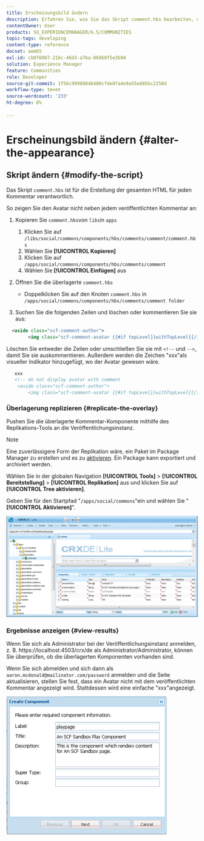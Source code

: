 ```yaml
---
title: Erscheinungsbild ändern
description: Erfahren Sie, wie Sie das Skript comment.hbs bearbeiten, das für die Erstellung der gesamten HTML für jeden Kommentar in Adobe Experience Manager Communities verantwortlich ist.
contentOwner: User
products: SG_EXPERIENCEMANAGER/6.5/COMMUNITIES
topic-tags: developing
content-type: reference
docset: aem65
exl-id: cb8f6967-216c-46d3-a7ba-068b0f5e3b94
solution: Experience Manager
feature: Communities
role: Developer
source-git-commit: 1f56c99980846400cfde8fa4e9a55e885bc2258d
workflow-type: tm+mt
source-wordcount: '233'
ht-degree: 0%

---
```


# Erscheinungsbild ändern {#alter-the-appearance}

## Skript ändern {#modify-the-script}

Das Skript `comment.hbs` ist für die Erstellung der gesamten HTML für jeden Kommentar verantwortlich.

So zeigen Sie den Avatar nicht neben jedem veröffentlichten Kommentar an:

1. Kopieren Sie `comment.hbs`von `libs`in `apps`

   1. Klicken Sie auf `/libs/social/commons/components/hbs/comments/comment/comment.hbs`
   1. Wählen Sie **[!UICONTROL Kopieren]**
   1. Klicken Sie auf `/apps/social/commons/components/hbs/comments/comment`
   1. Wählen Sie **[!UICONTROL Einfügen]** aus

1. Öffnen Sie die überlagerte `comment.hbs`

   * Doppelklicken Sie auf den Knoten `comment.hbs` in `/apps/social/commons/components/hbs/comments/comment folder`

1. Suchen Sie die folgenden Zeilen und löschen oder kommentieren Sie sie aus:

```xml
  <aside class="scf-comment-author">
        <img class="scf-comment-avatar {{#if topLevel}}withTopLevel{{/if}}" src="{{author.avatarUrl}}"></img>
```

Löschen Sie entweder die Zeilen oder umschließen Sie sie mit `<!--` und `-->`, damit Sie sie auskommentieren. Außerdem werden die Zeichen &quot;xxx&quot;als visueller Indikator hinzugefügt, wo der Avatar gewesen wäre.

```xml
   xxx
   <!-- do not display avatar with comment
    <aside class="scf-comment-author">
        <img class="scf-comment-avatar {{#if topLevel}}withTopLevel{{/if}}" src="{{author.avatarUrl}}"></img>
```

### Überlagerung replizieren {#replicate-the-overlay}

Pushen Sie die überlagerte Kommentar-Komponente mithilfe des Replikations-Tools an die Veröffentlichungsinstanz.

>[!NOTE]
>
>Eine zuverlässigere Form der Replikation wäre, ein Paket im Package Manager zu erstellen und es zu [aktivieren](/help/sites-administering/package-manager.md#replicating-packages). Ein Package kann exportiert und archiviert werden.

Wählen Sie in der globalen Navigation **[!UICONTROL Tools]** > **[!UICONTROL Bereitstellung]** > **[!UICONTROL Replikation]** aus und klicken Sie auf **[!UICONTROL Tree aktivieren]**.

Geben Sie für den Startpfad &quot;`/apps/social/commons`&quot;ein und wählen Sie &quot;**[!UICONTROL Aktivieren]**&quot;.

![verify-content-template](assets/verify-content-template.png)

### Ergebnisse anzeigen {#view-results}

Wenn Sie sich als Administrator bei der Veröffentlichungsinstanz anmelden, z. B. https://localhost:4503/crx/de als Administrator/Administrator, können Sie überprüfen, ob die überlagerten Komponenten vorhanden sind.

Wenn Sie sich abmelden und sich dann als `aaron.mcdonald@mailinator.com/password` anmelden und die Seite aktualisieren, stellen Sie fest, dass ein Avatar nicht mit dem veröffentlichten Kommentar angezeigt wird. Stattdessen wird eine einfache &quot;xxx&quot;angezeigt.

![create-template-component](assets/create-template-component.png)
